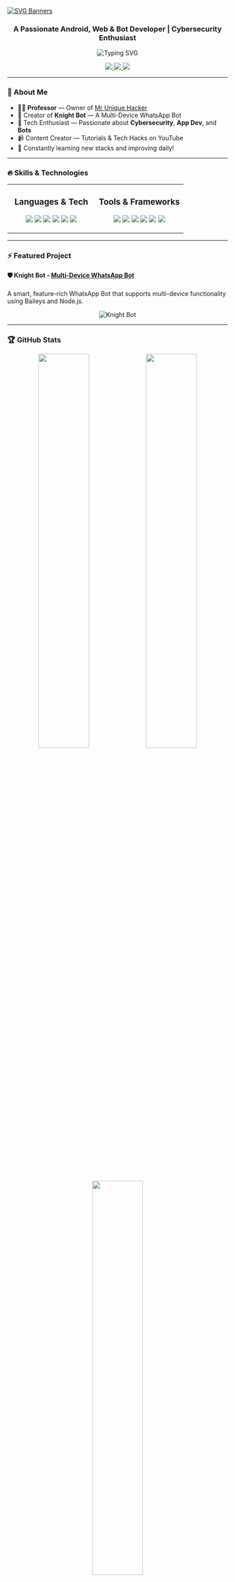 [![SVG Banners](https://svg-banners.vercel.app/api?type=luminance&text1=Knight%20Bot&width=1000&height=200)](https://github.com/mruniquehacker)

<h3 align="center">A Passionate Android, Web & Bot Developer | Cybersecurity Enthusiast</h3>

<p align="center">
  <img src="https://readme-typing-svg.demolab.com?font=Ribeye&size=50&pause=1000&color=33ff00&center=true&width=900&height=100&lines=Web+Developer;Android+App+Developer;Bot+Developer;Cybersecurity+Enthusiast" alt="Typing SVG">
</p>

<p align="center">
  <a href="https://www.youtube.com/@mr_unique_hacker" target="_blank">
    <img src="https://img.shields.io/badge/YouTube-Mr%20Unique%20Hacker-FF0000?style=for-the-badge&logo=youtube&logoColor=white">
  </a>
  <a href="https://t.me/+AjUcOaQyFRllMDZl" target="_blank">
    <img src="https://img.shields.io/badge/Telegram-Join%20Now-2CA5E0?style=for-the-badge&logo=telegram&logoColor=white">
  </a>
  <a href="https://whatsapp.com/channel/0029Va90zAnIHphOuO8Msp3A" target="_blank">
    <img src="https://img.shields.io/badge/WhatsApp-Channel-brightgreen?style=for-the-badge&logo=whatsapp&logoColor=white">
  </a>
</p>

---

### 🚀 About Me

- 👨‍🏫 **Professor** — Owner of [Mr Unique Hacker](https://www.youtube.com/@mr_unique_hacker)
- 🤖 Creator of **Knight Bot** — A Multi-Device WhatsApp Bot
- 🧠 Tech Enthusiast — Passionate about **Cybersecurity**, **App Dev**, and **Bots**
- 📹 Content Creator — Tutorials & Tech Hacks on YouTube
- 🌱 Constantly learning new stacks and improving daily!

---

### 🔥 Skills & Technologies

<table align="center">
<tr>
 <td width="50%" valign="top">
    <h3 align="center">Languages & Tech</h3>
    <p align="center">
      <img src="https://img.shields.io/badge/Java-ED8B00?style=for-the-badge&logo=java&logoColor=white"/>
      <img src="https://img.shields.io/badge/Kotlin-0095D5?style=for-the-badge&logo=kotlin&logoColor=white"/>
      <img src="https://img.shields.io/badge/JavaScript-F7DF1E?style=for-the-badge&logo=javascript&logoColor=black"/>
      <img src="https://img.shields.io/badge/HTML5-E34F26?style=for-the-badge&logo=html5&logoColor=white"/>
      <img src="https://img.shields.io/badge/CSS3-1572B6?style=for-the-badge&logo=css3&logoColor=white"/>
      <img src="https://img.shields.io/badge/Bash-4EAA25?style=for-the-badge&logo=gnubash&logoColor=white"/>
    </p>
  </td>

  <td width="50%" valign="top">
    <h3 align="center">Tools & Frameworks</h3>
    <p align="center">
      <img src="https://img.shields.io/badge/Android_Studio-3DDC84?style=for-the-badge&logo=android-studio&logoColor=white"/>
      <img src="https://img.shields.io/badge/Firebase-FFCA28?style=for-the-badge&logo=firebase&logoColor=black"/>
      <img src="https://img.shields.io/badge/Node.js-339933?style=for-the-badge&logo=node.js&logoColor=white"/>
      <img src="https://img.shields.io/badge/Kali_Linux-268BEE?style=for-the-badge&logo=kalilinux&logoColor=white"/>
      <img src="https://img.shields.io/badge/Termux-000000?style=for-the-badge&logo=gnu-bash&logoColor=white"/>
      <img src="https://img.shields.io/badge/Git-F05032?style=for-the-badge&logo=git&logoColor=white"/>
    </p>
  </td>
</tr>
</table>

---

### ⚡ Featured Project

#### 🛡️ Knight Bot - [Multi-Device WhatsApp Bot](https://github.com/mruniquehacker/Knightbot-md)
A smart, feature-rich WhatsApp Bot that supports multi-device functionality using Baileys and Node.js.

<p align="center">
  <img src="https://img.shields.io/badge/Knight_Bot-Online-green?style=for-the-badge&logo=whatsapp&logoColor=white" alt="Knight Bot">
</p>

---

### 🏆 GitHub Stats

<p align="center">
  <img width="48%" src="https://github-readme-stats.vercel.app/api?username=mruniquehacker&show_icons=true&theme=radical" />
  <img width="48%" src="https://github-readme-streak-stats.herokuapp.com/?user=mruniquehacker&theme=radical" />
</p>

<p align="center">
  <img width="48%" src="https://github-readme-stats.vercel.app/api/top-langs/?username=mruniquehacker&layout=compact&theme=radical" />
</p>

---

### 🏅 GitHub Trophies

<p align="center">
  <img src="https://github-profile-trophy.vercel.app/?username=mruniquehacker&theme=radical&no-frame=true&row=1&margin-w=10" />
</p>

---

### 🌍 Let's Connect

<p align="center">
  <a href="https://www.youtube.com/@mr_unique_hacker">
    <img src="https://img.shields.io/badge/YouTube-MrUniqueHacker-FF0000?style=for-the-badge&logo=youtube&logoColor=white">
  </a>
  <a href="https://t.me/+AjUcOaQyFRllMDZl">
    <img src="https://img.shields.io/badge/Telegram-Chat-blue?style=for-the-badge&logo=telegram&logoColor=white">
  </a>
  <a href="https://whatsapp.com/channel/0029Va90zAnIHphOuO8Msp3A">
    <img src="https://img.shields.io/badge/WhatsApp-Channel-brightgreen?style=for-the-badge&logo=whatsapp&logoColor=white">
  </a>
</p>

---
